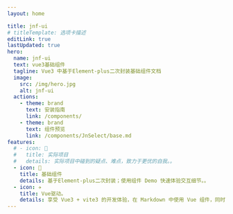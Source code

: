 ```yaml
---
layout: home

title: jnf-ui
# titleTemplate: 选项卡描述
editLink: true
lastUpdated: true
hero:
  name: jnf-ui
  text: vue3基础组件
  tagline: Vue3 中基于Element-plus二次封装基础组件文档
  image:
    src: /img/hero.jpg
    alt: jnf-ui
  actions:
    - theme: brand
      text: 安装指南
      link: /components/
    - theme: brand
      text: 组件预览
      link: /components/JnSelect/base.md
features:
  # - icon: 🔨
  #   title: 实际项目
  #   details: 实际项目中碰到的疑点、难点，致力于更优的自我。。
  - icon: 🧩
    title: 基础组件
    details: 基于Element-plus二次封装；使用组件 Demo 快速体验交互细节。。
  - icon: ✈️
    title: Vue驱动。
    details: 享受 Vue3 + vite3 的开发体验，在 Markdown 中使用 Vue 组件，同时可以使用 Vue 来开发自定义主题。
---
```


<!-- <p style="display: flex;
    justify-content: center;
    align-items: center;
    margin-top: 10px;">
  <a href="https://github.com/vuejs/vue" target="_blank">
    <img src="https://img.shields.io/badge/vue-3.2.36-brightgreen.svg" alt="vue3">
  </a>
  <a href="https://gitee.com/wocwin/jnf-ui/stargazers" target="_blank">
    <img src="https://gitee.com/wocwin/jnf-ui/badge/star.svg?theme=dark" alt="jnf-ui">
  </a>
  <a href="https://github.com/wocwin/jnf-ui/stargazers" target="_blank">
    <img src="https://img.shields.io/github/stars/wocwin/jnf-ui.svg" alt="jnf-ui">
  </a>
   <a href="https://www.npmjs.com/package/@wocwin/jnf-ui" target="_blank">
      <img alt="npm" src="https://img.shields.io/npm/v/@wocwin/jnf-ui.svg" />
    </a>
</p>
<h1 style="text-align: center;">Thanks to all the contributors!</h1>
<p style="display: flex;justify-content: center;align-items: center;margin-top: 10px;">
  <a href="https://github.com/wocwin/jnf-ui/graphs/contributors">
    <img src="https://contrib.rocks/image?repo=wocwin/jnf-ui" alt="contributors" />
  </a>
</p> -->
